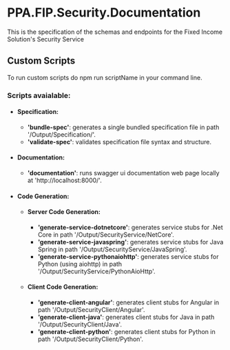 # PPA.FIP.Security.Documentation
This is the specification of the schemas and endpoints for the Fixed Income Solution's Security Service
 
## Custom Scripts
To run custom scripts do npm run scriptName in your command line.
 
### Scripts avaialable:
 
* #### Specification:
    * **'bundle-spec'**: generates a single bundled specification file in path '/Output/Specification/'.
    * **'validate-spec'**: validates specification file syntax and structure.
 
* #### Documentation:
    * **'documentation'**: runs swagger ui documentation web page locally at 'http://localhost:8000/'.
 
* #### Code Generation:
    * #### Server Code Generation:
        * **'generate-service-dotnetcore'**: generates service stubs for .Net Core in path '/Output/SecurityService/NetCore'.
        * **'generate-service-javaspring'**: generates service stubs for Java Spring in path '/Output/SecurityService/JavaSpring'.
        * **'generate-service-pythonaiohttp'**: generates service stubs for Python (using aiohttp) in path '/Output/SecurityService/PythonAioHttp'.
    * #### Client Code Generation:
        * **'generate-client-angular'**: generates client stubs for Angular in path '/Output/SecurityClient/Angular'.
        * **'generate-client-java'**: generates client stubs for Java in path '/Output/SecurityClient/Java'.
        * **'generate-client-python'**: generates client stubs for Python in path '/Output/SecurityClient/Python'.